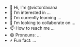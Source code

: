 - 👋 Hi, I’m @victordaxana
- 👀 I’m interested in ...
- 🌱 I’m currently learning ...
- 💞️ I’m looking to collaborate on ...
- 📫 How to reach me ...
- 😄 Pronouns: ...
- ⚡ Fun fact: ...

<!---
victordaxana/victordaxana is a ✨ special ✨ repository because its `README.md` (this file) appears on your GitHub profile.
You can click the Preview link to take a look at your changes.
--->
